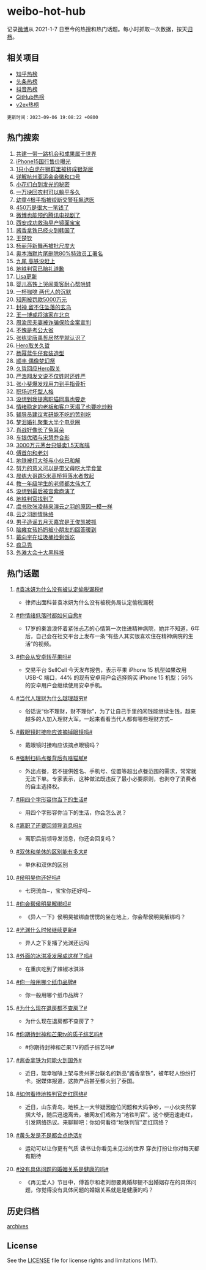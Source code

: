 # weibo-hot-hub

记录[微博](https://www.weibo.com)从 2021-1-7 日至今的热搜和热门话题。每小时抓取一次数据，按天[归档](archives)。

## 相关项目

- [知乎热榜](https://github.com/lonnyzhang423/zhihu-hot-hub)
- [头条热榜](https://github.com/lonnyzhang423/toutiao-hot-hub)
- [抖音热榜](https://github.com/lonnyzhang423/douyin-hot-hub)
- [GitHub热榜](https://github.com/lonnyzhang423/github-hot-hub)
- [v2ex热榜](https://github.com/lonnyzhang423/v2ex-hot-hub)


`更新时间：2023-09-06 19:08:22 +0800`

## 热门搜索

1. [共建一带一路机会和成果属于世界](https://m.weibo.cn/search?containerid=100103type%3D1%26t%3D10%26q%3D%23%E5%85%B1%E5%BB%BA%E4%B8%80%E5%B8%A6%E4%B8%80%E8%B7%AF%E6%9C%BA%E4%BC%9A%E5%92%8C%E6%88%90%E6%9E%9C%E5%B1%9E%E4%BA%8E%E4%B8%96%E7%95%8C%23&stream_entry_id=51&isnewpage=1&extparam=seat%3D1%26cate%3D10103%26pos%3D0%26dgr%3D0%26filter_type%3Drealtimehot%26c_type%3D51%26stream_entry_id%3D51%26display_time%3D1693998501%26pre_seqid%3D1693998501663019719224&luicode=10000011&lfid=106003type%253D25%2526t%253D3%2526disable_hot%253D1%2526filter_type%253Drealtimehot)
1. [iPhone15国行售价曝光](https://m.weibo.cn/search?containerid=100103type%3D1%26t%3D10%26q%3D%23iPhone15%E5%9B%BD%E8%A1%8C%E5%94%AE%E4%BB%B7%E6%9B%9D%E5%85%89%23&stream_entry_id=31&isnewpage=1&extparam=seat%3D1%26lcate%3D5001%26band_rank%3D1%26flag%3D1%26c_type%3D31%26dgr%3D0%26cate%3D5001%26pos%3D0%26q%3D%2523iPhone15%25E5%259B%25BD%25E8%25A1%258C%25E5%2594%25AE%25E4%25BB%25B7%25E6%259B%259D%25E5%2585%2589%2523%26realpos%3D1%26filter_type%3Drealtimehot%26stream_entry_id%3D31%26display_time%3D1693998501%26pre_seqid%3D1693998501663019719224&luicode=10000011&lfid=106003type%253D25%2526t%253D3%2526disable_hot%253D1%2526filter_type%253Drealtimehot)
1. [1只小白虎在狮群里被挤成银渐层](https://m.weibo.cn/search?containerid=100103type%3D1%26t%3D10%26q%3D%231%E5%8F%AA%E5%B0%8F%E7%99%BD%E8%99%8E%E5%9C%A8%E7%8B%AE%E7%BE%A4%E9%87%8C%E8%A2%AB%E6%8C%A4%E6%88%90%E9%93%B6%E6%B8%90%E5%B1%82%23&stream_entry_id=31&isnewpage=1&extparam=seat%3D1%26lcate%3D5001%26band_rank%3D2%26flag%3D32768%26c_type%3D31%26dgr%3D0%26cate%3D5001%26pos%3D1%26q%3D%25231%25E5%258F%25AA%25E5%25B0%258F%25E7%2599%25BD%25E8%2599%258E%25E5%259C%25A8%25E7%258B%25AE%25E7%25BE%25A4%25E9%2587%258C%25E8%25A2%25AB%25E6%258C%25A4%25E6%2588%2590%25E9%2593%25B6%25E6%25B8%2590%25E5%25B1%2582%2523%26realpos%3D2%26filter_type%3Drealtimehot%26stream_entry_id%3D31%26display_time%3D1693998501%26pre_seqid%3D1693998501663019719224&luicode=10000011&lfid=106003type%253D25%2526t%253D3%2526disable_hot%253D1%2526filter_type%253Drealtimehot)
1. [详解杭州亚运会会徽和口号](https://m.weibo.cn/search?containerid=100103type%3D1%26t%3D10%26q%3D%23%E8%AF%A6%E8%A7%A3%E6%9D%AD%E5%B7%9E%E4%BA%9A%E8%BF%90%E4%BC%9A%E4%BC%9A%E5%BE%BD%E5%92%8C%E5%8F%A3%E5%8F%B7%23&stream_entry_id=31&isnewpage=1&extparam=seat%3D1%26lcate%3D5001%26band_rank%3D3%26flag%3D0%26c_type%3D31%26dgr%3D0%26cate%3D5001%26pos%3D2%26q%3D%2523%25E8%25AF%25A6%25E8%25A7%25A3%25E6%259D%25AD%25E5%25B7%259E%25E4%25BA%259A%25E8%25BF%2590%25E4%25BC%259A%25E4%25BC%259A%25E5%25BE%25BD%25E5%2592%258C%25E5%258F%25A3%25E5%258F%25B7%2523%26realpos%3D3%26filter_type%3Drealtimehot%26stream_entry_id%3D31%26display_time%3D1693998501%26pre_seqid%3D1693998501663019719224&luicode=10000011&lfid=106003type%253D25%2526t%253D3%2526disable_hot%253D1%2526filter_type%253Drealtimehot)
1. [小花们白到发光的秘密](https://m.weibo.cn/search?containerid=100103type%3D1%26t%3D10%26q%3D%23%E5%B0%8F%E8%8A%B1%E4%BB%AC%E7%99%BD%E5%88%B0%E5%8F%91%E5%85%89%E7%9A%84%E7%A7%98%E5%AF%86%23&stream_entry_id=31&isnewpage=1&extparam=seat%3D1%26lcate%3D5001%26band_rank%3D4%26q%3D%2523%25E5%25B0%258F%25E8%258A%25B1%25E4%25BB%25AC%25E7%2599%25BD%25E5%2588%25B0%25E5%258F%2591%25E5%2585%2589%25E7%259A%2584%25E7%25A7%2598%25E5%25AF%2586%2523%26c_type%3D31%26topic_ad%3D1%26adid%3D201530%26cate%3D5001%26pos%3D3%26dgr%3D0%26filter_type%3Drealtimehot%26is_ad_pos%3D1%26stream_entry_id%3D31%26display_time%3D1693998501%26pre_seqid%3D1693998501663019719224&luicode=10000011&lfid=106003type%253D25%2526t%253D3%2526disable_hot%253D1%2526filter_type%253Drealtimehot)
1. [一万块回农村可以躺平多久](https://m.weibo.cn/search?containerid=100103type%3D1%26t%3D10%26q%3D%23%E4%B8%80%E4%B8%87%E5%9D%97%E5%9B%9E%E5%86%9C%E6%9D%91%E5%8F%AF%E4%BB%A5%E8%BA%BA%E5%B9%B3%E5%A4%9A%E4%B9%85%23&stream_entry_id=31&isnewpage=1&extparam=seat%3D1%26lcate%3D5001%26band_rank%3D4%26flag%3D1%26c_type%3D31%26dgr%3D0%26cate%3D5001%26pos%3D4%26q%3D%2523%25E4%25B8%2580%25E4%25B8%2587%25E5%259D%2597%25E5%259B%259E%25E5%2586%259C%25E6%259D%2591%25E5%258F%25AF%25E4%25BB%25A5%25E8%25BA%25BA%25E5%25B9%25B3%25E5%25A4%259A%25E4%25B9%2585%2523%26realpos%3D4%26filter_type%3Drealtimehot%26stream_entry_id%3D31%26display_time%3D1693998501%26pre_seqid%3D1693998501663019719224&luicode=10000011&lfid=106003type%253D25%2526t%253D3%2526disable_hot%253D1%2526filter_type%253Drealtimehot)
1. [幼童4根手指被绞断交警狂飙送医](https://m.weibo.cn/search?containerid=100103type%3D1%26t%3D10%26q%3D%23%E5%B9%BC%E7%AB%A54%E6%A0%B9%E6%89%8B%E6%8C%87%E8%A2%AB%E7%BB%9E%E6%96%AD%E4%BA%A4%E8%AD%A6%E7%8B%82%E9%A3%99%E9%80%81%E5%8C%BB%23&stream_entry_id=31&isnewpage=1&extparam=seat%3D1%26lcate%3D5001%26band_rank%3D5%26flag%3D32768%26c_type%3D31%26dgr%3D0%26cate%3D5001%26pos%3D5%26q%3D%2523%25E5%25B9%25BC%25E7%25AB%25A54%25E6%25A0%25B9%25E6%2589%258B%25E6%258C%2587%25E8%25A2%25AB%25E7%25BB%259E%25E6%2596%25AD%25E4%25BA%25A4%25E8%25AD%25A6%25E7%258B%2582%25E9%25A3%2599%25E9%2580%2581%25E5%258C%25BB%2523%26realpos%3D5%26filter_type%3Drealtimehot%26stream_entry_id%3D31%26display_time%3D1693998501%26pre_seqid%3D1693998501663019719224&luicode=10000011&lfid=106003type%253D25%2526t%253D3%2526disable_hot%253D1%2526filter_type%253Drealtimehot)
1. [450万是很大一笔钱了](https://m.weibo.cn/search?containerid=100103type%3D1%26t%3D10%26q%3D450%E4%B8%87%E6%98%AF%E5%BE%88%E5%A4%A7%E4%B8%80%E7%AC%94%E9%92%B1%E4%BA%86&stream_entry_id=31&isnewpage=1&extparam=seat%3D1%26lcate%3D5001%26band_rank%3D6%26flag%3D1%26c_type%3D31%26dgr%3D0%26cate%3D5001%26pos%3D6%26q%3D450%25E4%25B8%2587%25E6%2598%25AF%25E5%25BE%2588%25E5%25A4%25A7%25E4%25B8%2580%25E7%25AC%2594%25E9%2592%25B1%25E4%25BA%2586%26realpos%3D6%26filter_type%3Drealtimehot%26stream_entry_id%3D31%26display_time%3D1693998501%26pre_seqid%3D1693998501663019719224&luicode=10000011&lfid=106003type%253D25%2526t%253D3%2526disable_hot%253D1%2526filter_type%253Drealtimehot)
1. [微博也能预约腾讯电视剧了](https://m.weibo.cn/search?containerid=100103type%3D1%26t%3D10%26q%3D%23%E5%BE%AE%E5%8D%9A%E4%B9%9F%E8%83%BD%E9%A2%84%E7%BA%A6%E8%85%BE%E8%AE%AF%E7%94%B5%E8%A7%86%E5%89%A7%E4%BA%86%23&stream_entry_id=31&isnewpage=1&extparam=seat%3D1%26lcate%3D5001%26band_rank%3D7%26q%3D%2523%25E5%25BE%25AE%25E5%258D%259A%25E4%25B9%259F%25E8%2583%25BD%25E9%25A2%2584%25E7%25BA%25A6%25E8%2585%25BE%25E8%25AE%25AF%25E7%2594%25B5%25E8%25A7%2586%25E5%2589%25A7%25E4%25BA%2586%2523%26c_type%3D31%26adid%3D201596%26cate%3D5001%26pos%3D7%26dgr%3D0%26filter_type%3Drealtimehot%26is_ad_pos%3D1%26stream_entry_id%3D31%26display_time%3D1693998501%26pre_seqid%3D1693998501663019719224&luicode=10000011&lfid=106003type%253D25%2526t%253D3%2526disable_hot%253D1%2526filter_type%253Drealtimehot)
1. [西安成功救治早产镜面宝宝](https://m.weibo.cn/search?containerid=100103type%3D1%26t%3D10%26q%3D%23%E8%A5%BF%E5%AE%89%E6%88%90%E5%8A%9F%E6%95%91%E6%B2%BB%E6%97%A9%E4%BA%A7%E9%95%9C%E9%9D%A2%E5%AE%9D%E5%AE%9D%23&stream_entry_id=31&isnewpage=1&extparam=seat%3D1%26lcate%3D5001%26band_rank%3D7%26flag%3D32768%26c_type%3D31%26dgr%3D0%26cate%3D5001%26pos%3D8%26q%3D%2523%25E8%25A5%25BF%25E5%25AE%2589%25E6%2588%2590%25E5%258A%259F%25E6%2595%2591%25E6%25B2%25BB%25E6%2597%25A9%25E4%25BA%25A7%25E9%2595%259C%25E9%259D%25A2%25E5%25AE%259D%25E5%25AE%259D%2523%26realpos%3D7%26filter_type%3Drealtimehot%26stream_entry_id%3D31%26display_time%3D1693998501%26pre_seqid%3D1693998501663019719224&luicode=10000011&lfid=106003type%253D25%2526t%253D3%2526disable_hot%253D1%2526filter_type%253Drealtimehot)
1. [酱香拿铁已经火到韩国了](https://m.weibo.cn/search?containerid=100103type%3D1%26t%3D10%26q%3D%23%E9%85%B1%E9%A6%99%E6%8B%BF%E9%93%81%E5%B7%B2%E7%BB%8F%E7%81%AB%E5%88%B0%E9%9F%A9%E5%9B%BD%E4%BA%86%23&stream_entry_id=31&isnewpage=1&extparam=seat%3D1%26lcate%3D5001%26band_rank%3D8%26flag%3D1%26c_type%3D31%26dgr%3D0%26cate%3D5001%26pos%3D9%26q%3D%2523%25E9%2585%25B1%25E9%25A6%2599%25E6%258B%25BF%25E9%2593%2581%25E5%25B7%25B2%25E7%25BB%258F%25E7%2581%25AB%25E5%2588%25B0%25E9%259F%25A9%25E5%259B%25BD%25E4%25BA%2586%2523%26realpos%3D8%26filter_type%3Drealtimehot%26stream_entry_id%3D31%26display_time%3D1693998501%26pre_seqid%3D1693998501663019719224&luicode=10000011&lfid=106003type%253D25%2526t%253D3%2526disable_hot%253D1%2526filter_type%253Drealtimehot)
1. [王楚钦](https://m.weibo.cn/search?containerid=100103type%3D1%26t%3D10%26q%3D%E7%8E%8B%E6%A5%9A%E9%92%A6&stream_entry_id=31&isnewpage=1&extparam=seat%3D1%26lcate%3D5001%26band_rank%3D9%26flag%3D1%26c_type%3D31%26dgr%3D0%26cate%3D5001%26pos%3D10%26q%3D%25E7%258E%258B%25E6%25A5%259A%25E9%2592%25A6%26realpos%3D9%26filter_type%3Drealtimehot%26stream_entry_id%3D31%26display_time%3D1693998501%26pre_seqid%3D1693998501663019719224&luicode=10000011&lfid=106003type%253D25%2526t%253D3%2526disable_hot%253D1%2526filter_type%253Drealtimehot)
1. [杨丽萍新舞再被批尺度大](https://m.weibo.cn/search?containerid=100103type%3D1%26t%3D10%26q%3D%23%E6%9D%A8%E4%B8%BD%E8%90%8D%E6%96%B0%E8%88%9E%E5%86%8D%E8%A2%AB%E6%89%B9%E5%B0%BA%E5%BA%A6%E5%A4%A7%23&stream_entry_id=31&isnewpage=1&extparam=seat%3D1%26lcate%3D5001%26band_rank%3D10%26flag%3D2%26c_type%3D31%26dgr%3D0%26cate%3D5001%26pos%3D11%26q%3D%2523%25E6%259D%25A8%25E4%25B8%25BD%25E8%2590%258D%25E6%2596%25B0%25E8%2588%259E%25E5%2586%258D%25E8%25A2%25AB%25E6%2589%25B9%25E5%25B0%25BA%25E5%25BA%25A6%25E5%25A4%25A7%2523%26realpos%3D10%26filter_type%3Drealtimehot%26stream_entry_id%3D31%26display_time%3D1693998501%26pre_seqid%3D1693998501663019719224&luicode=10000011&lfid=106003type%253D25%2526t%253D3%2526disable_hot%253D1%2526filter_type%253Drealtimehot)
1. [奥本海默片尾删除80%特效员工署名](https://m.weibo.cn/search?containerid=100103type%3D1%26t%3D10%26q%3D%E5%A5%A5%E6%9C%AC%E6%B5%B7%E9%BB%98%E7%89%87%E5%B0%BE%E5%88%A0%E9%99%A480%25%E7%89%B9%E6%95%88%E5%91%98%E5%B7%A5%E7%BD%B2%E5%90%8D&stream_entry_id=31&isnewpage=1&extparam=seat%3D1%26lcate%3D5001%26band_rank%3D11%26flag%3D1%26c_type%3D31%26dgr%3D0%26cate%3D5001%26pos%3D12%26q%3D%25E5%25A5%25A5%25E6%259C%25AC%25E6%25B5%25B7%25E9%25BB%2598%25E7%2589%2587%25E5%25B0%25BE%25E5%2588%25A0%25E9%2599%25A480%2525%25E7%2589%25B9%25E6%2595%2588%25E5%2591%2598%25E5%25B7%25A5%25E7%25BD%25B2%25E5%2590%258D%26realpos%3D11%26filter_type%3Drealtimehot%26stream_entry_id%3D31%26display_time%3D1693998501%26pre_seqid%3D1693998501663019719224&luicode=10000011&lfid=106003type%253D25%2526t%253D3%2526disable_hot%253D1%2526filter_type%253Drealtimehot)
1. [九尾 高铁没赶上](https://m.weibo.cn/search?containerid=100103type%3D1%26t%3D10%26q%3D%E4%B9%9D%E5%B0%BE+%E9%AB%98%E9%93%81%E6%B2%A1%E8%B5%B6%E4%B8%8A&stream_entry_id=31&isnewpage=1&extparam=seat%3D1%26lcate%3D5001%26band_rank%3D12%26flag%3D0%26c_type%3D31%26dgr%3D0%26cate%3D5001%26pos%3D13%26q%3D%25E4%25B9%259D%25E5%25B0%25BE%2520%25E9%25AB%2598%25E9%2593%2581%25E6%25B2%25A1%25E8%25B5%25B6%25E4%25B8%258A%26realpos%3D12%26filter_type%3Drealtimehot%26stream_entry_id%3D31%26display_time%3D1693998501%26pre_seqid%3D1693998501663019719224&luicode=10000011&lfid=106003type%253D25%2526t%253D3%2526disable_hot%253D1%2526filter_type%253Drealtimehot)
1. [地铁判官已赔礼道歉](https://m.weibo.cn/search?containerid=100103type%3D1%26t%3D10%26q%3D%23%E5%9C%B0%E9%93%81%E5%88%A4%E5%AE%98%E5%B7%B2%E8%B5%94%E7%A4%BC%E9%81%93%E6%AD%89%23&stream_entry_id=31&isnewpage=1&extparam=seat%3D1%26lcate%3D5001%26band_rank%3D13%26flag%3D2%26c_type%3D31%26dgr%3D0%26cate%3D5001%26pos%3D14%26q%3D%2523%25E5%259C%25B0%25E9%2593%2581%25E5%2588%25A4%25E5%25AE%2598%25E5%25B7%25B2%25E8%25B5%2594%25E7%25A4%25BC%25E9%2581%2593%25E6%25AD%2589%2523%26realpos%3D13%26filter_type%3Drealtimehot%26stream_entry_id%3D31%26display_time%3D1693998501%26pre_seqid%3D1693998501663019719224&luicode=10000011&lfid=106003type%253D25%2526t%253D3%2526disable_hot%253D1%2526filter_type%253Drealtimehot)
1. [Lisa更新](https://m.weibo.cn/search?containerid=100103type%3D1%26t%3D10%26q%3DLisa%E6%9B%B4%E6%96%B0&stream_entry_id=31&isnewpage=1&extparam=seat%3D1%26lcate%3D5001%26band_rank%3D14%26flag%3D0%26c_type%3D31%26dgr%3D0%26cate%3D5001%26pos%3D15%26q%3DLisa%25E6%259B%25B4%25E6%2596%25B0%26realpos%3D14%26filter_type%3Drealtimehot%26stream_entry_id%3D31%26display_time%3D1693998501%26pre_seqid%3D1693998501663019719224&luicode=10000011&lfid=106003type%253D25%2526t%253D3%2526disable_hot%253D1%2526filter_type%253Drealtimehot)
1. [婴儿高铁上哭闹乘客耐心帮哄娃](https://m.weibo.cn/search?containerid=100103type%3D1%26t%3D10%26q%3D%23%E5%A9%B4%E5%84%BF%E9%AB%98%E9%93%81%E4%B8%8A%E5%93%AD%E9%97%B9%E4%B9%98%E5%AE%A2%E8%80%90%E5%BF%83%E5%B8%AE%E5%93%84%E5%A8%83%23&stream_entry_id=31&isnewpage=1&extparam=seat%3D1%26lcate%3D5001%26band_rank%3D15%26flag%3D32768%26c_type%3D31%26dgr%3D0%26adid%3D201681%26cate%3D5001%26pos%3D16%26q%3D%2523%25E5%25A9%25B4%25E5%2584%25BF%25E9%25AB%2598%25E9%2593%2581%25E4%25B8%258A%25E5%2593%25AD%25E9%2597%25B9%25E4%25B9%2598%25E5%25AE%25A2%25E8%2580%2590%25E5%25BF%2583%25E5%25B8%25AE%25E5%2593%2584%25E5%25A8%2583%2523%26realpos%3D15%26filter_type%3Drealtimehot%26stream_entry_id%3D31%26display_time%3D1693998501%26pre_seqid%3D1693998501663019719224&luicode=10000011&lfid=106003type%253D25%2526t%253D3%2526disable_hot%253D1%2526filter_type%253Drealtimehot)
1. [一杯咖啡 两代人的沉默](https://m.weibo.cn/search?containerid=100103type%3D1%26t%3D10%26q%3D%E4%B8%80%E6%9D%AF%E5%92%96%E5%95%A1+%E4%B8%A4%E4%BB%A3%E4%BA%BA%E7%9A%84%E6%B2%89%E9%BB%98&stream_entry_id=31&isnewpage=1&extparam=seat%3D1%26lcate%3D5001%26band_rank%3D16%26flag%3D1%26c_type%3D31%26dgr%3D0%26cate%3D5001%26pos%3D17%26q%3D%25E4%25B8%2580%25E6%259D%25AF%25E5%2592%2596%25E5%2595%25A1%2520%25E4%25B8%25A4%25E4%25BB%25A3%25E4%25BA%25BA%25E7%259A%2584%25E6%25B2%2589%25E9%25BB%2598%26realpos%3D16%26filter_type%3Drealtimehot%26stream_entry_id%3D31%26display_time%3D1693998501%26pre_seqid%3D1693998501663019719224&luicode=10000011&lfid=106003type%253D25%2526t%253D3%2526disable_hot%253D1%2526filter_type%253Drealtimehot)
1. [知网被罚款5000万元](https://m.weibo.cn/search?containerid=100103type%3D1%26t%3D10%26q%3D%23%E7%9F%A5%E7%BD%91%E8%A2%AB%E7%BD%9A%E6%AC%BE5000%E4%B8%87%E5%85%83%23&stream_entry_id=31&isnewpage=1&extparam=seat%3D1%26lcate%3D5001%26band_rank%3D17%26flag%3D0%26c_type%3D31%26dgr%3D0%26cate%3D5001%26pos%3D18%26q%3D%2523%25E7%259F%25A5%25E7%25BD%2591%25E8%25A2%25AB%25E7%25BD%259A%25E6%25AC%25BE5000%25E4%25B8%2587%25E5%2585%2583%2523%26realpos%3D17%26filter_type%3Drealtimehot%26stream_entry_id%3D31%26display_time%3D1693998501%26pre_seqid%3D1693998501663019719224&luicode=10000011&lfid=106003type%253D25%2526t%253D3%2526disable_hot%253D1%2526filter_type%253Drealtimehot)
1. [封神 留不住坠落的玄鸟](https://m.weibo.cn/search?containerid=100103type%3D1%26t%3D10%26q%3D%E5%B0%81%E7%A5%9E+%E7%95%99%E4%B8%8D%E4%BD%8F%E5%9D%A0%E8%90%BD%E7%9A%84%E7%8E%84%E9%B8%9F&stream_entry_id=31&isnewpage=1&extparam=seat%3D1%26lcate%3D5001%26band_rank%3D18%26flag%3D1%26c_type%3D31%26dgr%3D0%26cate%3D5001%26pos%3D19%26q%3D%25E5%25B0%2581%25E7%25A5%259E%2520%25E7%2595%2599%25E4%25B8%258D%25E4%25BD%258F%25E5%259D%25A0%25E8%2590%25BD%25E7%259A%2584%25E7%258E%2584%25E9%25B8%259F%26realpos%3D18%26filter_type%3Drealtimehot%26stream_entry_id%3D31%26display_time%3D1693998501%26pre_seqid%3D1693998501663019719224&luicode=10000011&lfid=106003type%253D25%2526t%253D3%2526disable_hot%253D1%2526filter_type%253Drealtimehot)
1. [王一博或将演家在北京](https://m.weibo.cn/search?containerid=100103type%3D1%26t%3D10%26q%3D%23%E7%8E%8B%E4%B8%80%E5%8D%9A%E6%88%96%E5%B0%86%E6%BC%94%E5%AE%B6%E5%9C%A8%E5%8C%97%E4%BA%AC%23&stream_entry_id=31&isnewpage=1&extparam=seat%3D1%26lcate%3D5001%26band_rank%3D19%26flag%3D1%26c_type%3D31%26dgr%3D0%26cate%3D5001%26pos%3D20%26q%3D%2523%25E7%258E%258B%25E4%25B8%2580%25E5%258D%259A%25E6%2588%2596%25E5%25B0%2586%25E6%25BC%2594%25E5%25AE%25B6%25E5%259C%25A8%25E5%258C%2597%25E4%25BA%25AC%2523%26realpos%3D19%26filter_type%3Drealtimehot%26stream_entry_id%3D31%26display_time%3D1693998501%26pre_seqid%3D1693998501663019719224&luicode=10000011&lfid=106003type%253D25%2526t%253D3%2526disable_hot%253D1%2526filter_type%253Drealtimehot)
1. [周渝民夫妻被诈骗保险金案宣判](https://m.weibo.cn/search?containerid=100103type%3D1%26t%3D10%26q%3D%23%E5%91%A8%E6%B8%9D%E6%B0%91%E5%A4%AB%E5%A6%BB%E8%A2%AB%E8%AF%88%E9%AA%97%E4%BF%9D%E9%99%A9%E9%87%91%E6%A1%88%E5%AE%A3%E5%88%A4%23&stream_entry_id=31&isnewpage=1&extparam=seat%3D1%26lcate%3D5001%26band_rank%3D20%26flag%3D2%26c_type%3D31%26dgr%3D0%26cate%3D5001%26pos%3D21%26q%3D%2523%25E5%2591%25A8%25E6%25B8%259D%25E6%25B0%2591%25E5%25A4%25AB%25E5%25A6%25BB%25E8%25A2%25AB%25E8%25AF%2588%25E9%25AA%2597%25E4%25BF%259D%25E9%2599%25A9%25E9%2587%2591%25E6%25A1%2588%25E5%25AE%25A3%25E5%2588%25A4%2523%26realpos%3D20%26filter_type%3Drealtimehot%26stream_entry_id%3D31%26display_time%3D1693998501%26pre_seqid%3D1693998501663019719224&luicode=10000011&lfid=106003type%253D25%2526t%253D3%2526disable_hot%253D1%2526filter_type%253Drealtimehot)
1. [不愧是考公大省](https://m.weibo.cn/search?containerid=100103type%3D1%26t%3D10%26q%3D%E4%B8%8D%E6%84%A7%E6%98%AF%E8%80%83%E5%85%AC%E5%A4%A7%E7%9C%81&stream_entry_id=31&isnewpage=1&extparam=seat%3D1%26lcate%3D5001%26band_rank%3D21%26flag%3D1%26c_type%3D31%26dgr%3D0%26cate%3D5001%26pos%3D22%26q%3D%25E4%25B8%258D%25E6%2584%25A7%25E6%2598%25AF%25E8%2580%2583%25E5%2585%25AC%25E5%25A4%25A7%25E7%259C%2581%26realpos%3D21%26filter_type%3Drealtimehot%26stream_entry_id%3D31%26display_time%3D1693998501%26pre_seqid%3D1693998501663019719224&luicode=10000011&lfid=106003type%253D25%2526t%253D3%2526disable_hot%253D1%2526filter_type%253Drealtimehot)
1. [张栋梁唐禹哲居然早就认识了](https://m.weibo.cn/search?containerid=100103type%3D1%26t%3D10%26q%3D%23%E5%BC%A0%E6%A0%8B%E6%A2%81%E5%94%90%E7%A6%B9%E5%93%B2%E5%B1%85%E7%84%B6%E6%97%A9%E5%B0%B1%E8%AE%A4%E8%AF%86%E4%BA%86%23&stream_entry_id=31&isnewpage=1&extparam=seat%3D1%26lcate%3D5001%26band_rank%3D22%26flag%3D1%26c_type%3D31%26dgr%3D0%26cate%3D5001%26pos%3D23%26q%3D%2523%25E5%25BC%25A0%25E6%25A0%258B%25E6%25A2%2581%25E5%2594%2590%25E7%25A6%25B9%25E5%2593%25B2%25E5%25B1%2585%25E7%2584%25B6%25E6%2597%25A9%25E5%25B0%25B1%25E8%25AE%25A4%25E8%25AF%2586%25E4%25BA%2586%2523%26realpos%3D22%26filter_type%3Drealtimehot%26stream_entry_id%3D31%26display_time%3D1693998501%26pre_seqid%3D1693998501663019719224&luicode=10000011&lfid=106003type%253D25%2526t%253D3%2526disable_hot%253D1%2526filter_type%253Drealtimehot)
1. [Hero取关久哲](https://m.weibo.cn/search?containerid=100103type%3D1%26t%3D10%26q%3D%23Hero%E5%8F%96%E5%85%B3%E4%B9%85%E5%93%B2%23&stream_entry_id=31&isnewpage=1&extparam=seat%3D1%26lcate%3D5001%26band_rank%3D23%26flag%3D0%26c_type%3D31%26dgr%3D0%26cate%3D5001%26pos%3D24%26q%3D%2523Hero%25E5%258F%2596%25E5%2585%25B3%25E4%25B9%2585%25E5%2593%25B2%2523%26realpos%3D23%26filter_type%3Drealtimehot%26stream_entry_id%3D31%26display_time%3D1693998501%26pre_seqid%3D1693998501663019719224&luicode=10000011&lfid=106003type%253D25%2526t%253D3%2526disable_hot%253D1%2526filter_type%253Drealtimehot)
1. [杨幂蓝牛仔套装造型](https://m.weibo.cn/search?containerid=100103type%3D1%26t%3D10%26q%3D%23%E6%9D%A8%E5%B9%82%E8%93%9D%E7%89%9B%E4%BB%94%E5%A5%97%E8%A3%85%E9%80%A0%E5%9E%8B%23&stream_entry_id=31&isnewpage=1&extparam=seat%3D1%26lcate%3D5001%26band_rank%3D24%26flag%3D1%26c_type%3D31%26dgr%3D0%26cate%3D5001%26pos%3D25%26q%3D%2523%25E6%259D%25A8%25E5%25B9%2582%25E8%2593%259D%25E7%2589%259B%25E4%25BB%2594%25E5%25A5%2597%25E8%25A3%2585%25E9%2580%25A0%25E5%259E%258B%2523%26realpos%3D24%26filter_type%3Drealtimehot%26stream_entry_id%3D31%26display_time%3D1693998501%26pre_seqid%3D1693998501663019719224&luicode=10000011&lfid=106003type%253D25%2526t%253D3%2526disable_hot%253D1%2526filter_type%253Drealtimehot)
1. [顺丰 偶像梦幻祭](https://m.weibo.cn/search?containerid=100103type%3D1%26t%3D10%26q%3D%E9%A1%BA%E4%B8%B0+%E5%81%B6%E5%83%8F%E6%A2%A6%E5%B9%BB%E7%A5%AD&stream_entry_id=31&isnewpage=1&extparam=seat%3D1%26lcate%3D5001%26band_rank%3D25%26flag%3D1%26c_type%3D31%26dgr%3D0%26cate%3D5001%26pos%3D26%26q%3D%25E9%25A1%25BA%25E4%25B8%25B0%2520%25E5%2581%25B6%25E5%2583%258F%25E6%25A2%25A6%25E5%25B9%25BB%25E7%25A5%25AD%26realpos%3D25%26filter_type%3Drealtimehot%26stream_entry_id%3D31%26display_time%3D1693998501%26pre_seqid%3D1693998501663019719224&luicode=10000011&lfid=106003type%253D25%2526t%253D3%2526disable_hot%253D1%2526filter_type%253Drealtimehot)
1. [久哲回应Hero取关](https://m.weibo.cn/search?containerid=100103type%3D1%26t%3D10%26q%3D%23%E4%B9%85%E5%93%B2%E5%9B%9E%E5%BA%94Hero%E5%8F%96%E5%85%B3%23&stream_entry_id=31&isnewpage=1&extparam=seat%3D1%26lcate%3D5001%26band_rank%3D26%26flag%3D0%26c_type%3D31%26dgr%3D0%26cate%3D5001%26pos%3D27%26q%3D%2523%25E4%25B9%2585%25E5%2593%25B2%25E5%259B%259E%25E5%25BA%2594Hero%25E5%258F%2596%25E5%2585%25B3%2523%26realpos%3D26%26filter_type%3Drealtimehot%26stream_entry_id%3D31%26display_time%3D1693998501%26pre_seqid%3D1693998501663019719224&luicode=10000011&lfid=106003type%253D25%2526t%253D3%2526disable_hot%253D1%2526filter_type%253Drealtimehot)
1. [严浩翔发文说不仅姓时还姓严](https://m.weibo.cn/search?containerid=100103type%3D1%26t%3D10%26q%3D%23%E4%B8%A5%E6%B5%A9%E7%BF%94%E5%8F%91%E6%96%87%E8%AF%B4%E4%B8%8D%E4%BB%85%E5%A7%93%E6%97%B6%E8%BF%98%E5%A7%93%E4%B8%A5%23&stream_entry_id=31&isnewpage=1&extparam=seat%3D1%26lcate%3D5001%26band_rank%3D27%26flag%3D1%26c_type%3D31%26dgr%3D0%26cate%3D5001%26pos%3D28%26q%3D%2523%25E4%25B8%25A5%25E6%25B5%25A9%25E7%25BF%2594%25E5%258F%2591%25E6%2596%2587%25E8%25AF%25B4%25E4%25B8%258D%25E4%25BB%2585%25E5%25A7%2593%25E6%2597%25B6%25E8%25BF%2598%25E5%25A7%2593%25E4%25B8%25A5%2523%26realpos%3D27%26filter_type%3Drealtimehot%26stream_entry_id%3D31%26display_time%3D1693998501%26pre_seqid%3D1693998501663019719224&luicode=10000011&lfid=106003type%253D25%2526t%253D3%2526disable_hot%253D1%2526filter_type%253Drealtimehot)
1. [张小斐爆发戏用力到手指骨折](https://m.weibo.cn/search?containerid=100103type%3D1%26t%3D10%26q%3D%23%E5%BC%A0%E5%B0%8F%E6%96%90%E7%88%86%E5%8F%91%E6%88%8F%E7%94%A8%E5%8A%9B%E5%88%B0%E6%89%8B%E6%8C%87%E9%AA%A8%E6%8A%98%23&stream_entry_id=31&isnewpage=1&extparam=seat%3D1%26lcate%3D5001%26band_rank%3D28%26flag%3D1%26c_type%3D31%26dgr%3D0%26cate%3D5001%26pos%3D29%26q%3D%2523%25E5%25BC%25A0%25E5%25B0%258F%25E6%2596%2590%25E7%2588%2586%25E5%258F%2591%25E6%2588%258F%25E7%2594%25A8%25E5%258A%259B%25E5%2588%25B0%25E6%2589%258B%25E6%258C%2587%25E9%25AA%25A8%25E6%258A%2598%2523%26realpos%3D28%26filter_type%3Drealtimehot%26stream_entry_id%3D31%26display_time%3D1693998501%26pre_seqid%3D1693998501663019719224&luicode=10000011&lfid=106003type%253D25%2526t%253D3%2526disable_hot%253D1%2526filter_type%253Drealtimehot)
1. [职场讨坏型人格](https://m.weibo.cn/search?containerid=100103type%3D1%26t%3D10%26q%3D%E8%81%8C%E5%9C%BA%E8%AE%A8%E5%9D%8F%E5%9E%8B%E4%BA%BA%E6%A0%BC&stream_entry_id=31&isnewpage=1&extparam=seat%3D1%26lcate%3D5001%26band_rank%3D29%26flag%3D0%26c_type%3D31%26dgr%3D0%26cate%3D5001%26pos%3D30%26q%3D%25E8%2581%258C%25E5%259C%25BA%25E8%25AE%25A8%25E5%259D%258F%25E5%259E%258B%25E4%25BA%25BA%25E6%25A0%25BC%26realpos%3D29%26filter_type%3Drealtimehot%26stream_entry_id%3D31%26display_time%3D1693998501%26pre_seqid%3D1693998501663019719224&luicode=10000011&lfid=106003type%253D25%2526t%253D3%2526disable_hot%253D1%2526filter_type%253Drealtimehot)
1. [没想到我提离职猫同事也要走](https://m.weibo.cn/search?containerid=100103type%3D1%26t%3D10%26q%3D%23%E6%B2%A1%E6%83%B3%E5%88%B0%E6%88%91%E6%8F%90%E7%A6%BB%E8%81%8C%E7%8C%AB%E5%90%8C%E4%BA%8B%E4%B9%9F%E8%A6%81%E8%B5%B0%23&stream_entry_id=31&isnewpage=1&extparam=seat%3D1%26lcate%3D5001%26band_rank%3D30%26flag%3D1%26c_type%3D31%26dgr%3D0%26cate%3D5001%26pos%3D31%26q%3D%2523%25E6%25B2%25A1%25E6%2583%25B3%25E5%2588%25B0%25E6%2588%2591%25E6%258F%2590%25E7%25A6%25BB%25E8%2581%258C%25E7%258C%25AB%25E5%2590%258C%25E4%25BA%258B%25E4%25B9%259F%25E8%25A6%2581%25E8%25B5%25B0%2523%26realpos%3D30%26filter_type%3Drealtimehot%26stream_entry_id%3D31%26display_time%3D1693998501%26pre_seqid%3D1693998501663019719224&luicode=10000011&lfid=106003type%253D25%2526t%253D3%2526disable_hot%253D1%2526filter_type%253Drealtimehot)
1. [情绪稳定的老板和客户天塌了也要吃炒粉](https://m.weibo.cn/search?containerid=100103type%3D1%26t%3D10%26q%3D%E6%83%85%E7%BB%AA%E7%A8%B3%E5%AE%9A%E7%9A%84%E8%80%81%E6%9D%BF%E5%92%8C%E5%AE%A2%E6%88%B7%E5%A4%A9%E5%A1%8C%E4%BA%86%E4%B9%9F%E8%A6%81%E5%90%83%E7%82%92%E7%B2%89&stream_entry_id=31&isnewpage=1&extparam=seat%3D1%26lcate%3D5001%26band_rank%3D31%26flag%3D1%26c_type%3D31%26dgr%3D0%26cate%3D5001%26pos%3D32%26q%3D%25E6%2583%2585%25E7%25BB%25AA%25E7%25A8%25B3%25E5%25AE%259A%25E7%259A%2584%25E8%2580%2581%25E6%259D%25BF%25E5%2592%258C%25E5%25AE%25A2%25E6%2588%25B7%25E5%25A4%25A9%25E5%25A1%258C%25E4%25BA%2586%25E4%25B9%259F%25E8%25A6%2581%25E5%2590%2583%25E7%2582%2592%25E7%25B2%2589%26realpos%3D31%26filter_type%3Drealtimehot%26stream_entry_id%3D31%26display_time%3D1693998501%26pre_seqid%3D1693998501663019719224&luicode=10000011&lfid=106003type%253D25%2526t%253D3%2526disable_hot%253D1%2526filter_type%253Drealtimehot)
1. [辅导员建议考研能不吃的苦别吃](https://m.weibo.cn/search?containerid=100103type%3D1%26t%3D10%26q%3D%E8%BE%85%E5%AF%BC%E5%91%98%E5%BB%BA%E8%AE%AE%E8%80%83%E7%A0%94%E8%83%BD%E4%B8%8D%E5%90%83%E7%9A%84%E8%8B%A6%E5%88%AB%E5%90%83&stream_entry_id=31&isnewpage=1&extparam=seat%3D1%26lcate%3D5001%26band_rank%3D32%26flag%3D1%26c_type%3D31%26dgr%3D0%26cate%3D5001%26pos%3D33%26q%3D%25E8%25BE%2585%25E5%25AF%25BC%25E5%2591%2598%25E5%25BB%25BA%25E8%25AE%25AE%25E8%2580%2583%25E7%25A0%2594%25E8%2583%25BD%25E4%25B8%258D%25E5%2590%2583%25E7%259A%2584%25E8%258B%25A6%25E5%2588%25AB%25E5%2590%2583%26realpos%3D32%26filter_type%3Drealtimehot%26stream_entry_id%3D31%26display_time%3D1693998501%26pre_seqid%3D1693998501663019719224&luicode=10000011&lfid=106003type%253D25%2526t%253D3%2526disable_hot%253D1%2526filter_type%253Drealtimehot)
1. [梦泪婚礼聚集大半个电竞圈](https://m.weibo.cn/search?containerid=100103type%3D1%26t%3D10%26q%3D%23%E6%A2%A6%E6%B3%AA%E5%A9%9A%E7%A4%BC%E8%81%9A%E9%9B%86%E5%A4%A7%E5%8D%8A%E4%B8%AA%E7%94%B5%E7%AB%9E%E5%9C%88%23&stream_entry_id=31&isnewpage=1&extparam=seat%3D1%26lcate%3D5001%26band_rank%3D33%26flag%3D0%26c_type%3D31%26dgr%3D0%26cate%3D5001%26pos%3D34%26q%3D%2523%25E6%25A2%25A6%25E6%25B3%25AA%25E5%25A9%259A%25E7%25A4%25BC%25E8%2581%259A%25E9%259B%2586%25E5%25A4%25A7%25E5%258D%258A%25E4%25B8%25AA%25E7%2594%25B5%25E7%25AB%259E%25E5%259C%2588%2523%26realpos%3D33%26filter_type%3Drealtimehot%26stream_entry_id%3D31%26display_time%3D1693998501%26pre_seqid%3D1693998501663019719224&luicode=10000011&lfid=106003type%253D25%2526t%253D3%2526disable_hot%253D1%2526filter_type%253Drealtimehot)
1. [肖战好像长了兔耳朵](https://m.weibo.cn/search?containerid=100103type%3D1%26t%3D10%26q%3D%23%E8%82%96%E6%88%98%E5%A5%BD%E5%83%8F%E9%95%BF%E4%BA%86%E5%85%94%E8%80%B3%E6%9C%B5%23&stream_entry_id=31&isnewpage=1&extparam=seat%3D1%26lcate%3D5001%26band_rank%3D34%26flag%3D1%26c_type%3D31%26dgr%3D0%26cate%3D5001%26pos%3D35%26q%3D%2523%25E8%2582%2596%25E6%2588%2598%25E5%25A5%25BD%25E5%2583%258F%25E9%2595%25BF%25E4%25BA%2586%25E5%2585%2594%25E8%2580%25B3%25E6%259C%25B5%2523%26realpos%3D34%26filter_type%3Drealtimehot%26stream_entry_id%3D31%26display_time%3D1693998501%26pre_seqid%3D1693998501663019719224&luicode=10000011&lfid=106003type%253D25%2526t%253D3%2526disable_hot%253D1%2526filter_type%253Drealtimehot)
1. [车银优晒与宋慧乔合影](https://m.weibo.cn/search?containerid=100103type%3D1%26t%3D10%26q%3D%23%E8%BD%A6%E9%93%B6%E4%BC%98%E6%99%92%E4%B8%8E%E5%AE%8B%E6%85%A7%E4%B9%94%E5%90%88%E5%BD%B1%23&stream_entry_id=31&isnewpage=1&extparam=seat%3D1%26lcate%3D5001%26band_rank%3D35%26flag%3D0%26c_type%3D31%26dgr%3D0%26cate%3D5001%26pos%3D36%26q%3D%2523%25E8%25BD%25A6%25E9%2593%25B6%25E4%25BC%2598%25E6%2599%2592%25E4%25B8%258E%25E5%25AE%258B%25E6%2585%25A7%25E4%25B9%2594%25E5%2590%2588%25E5%25BD%25B1%2523%26realpos%3D35%26filter_type%3Drealtimehot%26stream_entry_id%3D31%26display_time%3D1693998501%26pre_seqid%3D1693998501663019719224&luicode=10000011&lfid=106003type%253D25%2526t%253D3%2526disable_hot%253D1%2526filter_type%253Drealtimehot)
1. [3000万元茅台只够卖1.5天咖啡](https://m.weibo.cn/search?containerid=100103type%3D1%26t%3D10%26q%3D%233000%E4%B8%87%E5%85%83%E8%8C%85%E5%8F%B0%E5%8F%AA%E5%A4%9F%E5%8D%961.5%E5%A4%A9%E5%92%96%E5%95%A1%23&stream_entry_id=31&isnewpage=1&extparam=seat%3D1%26lcate%3D5001%26band_rank%3D36%26flag%3D0%26c_type%3D31%26dgr%3D0%26cate%3D5001%26pos%3D37%26q%3D%25233000%25E4%25B8%2587%25E5%2585%2583%25E8%258C%2585%25E5%258F%25B0%25E5%258F%25AA%25E5%25A4%259F%25E5%258D%25961.5%25E5%25A4%25A9%25E5%2592%2596%25E5%2595%25A1%2523%26realpos%3D36%26filter_type%3Drealtimehot%26stream_entry_id%3D31%26display_time%3D1693998501%26pre_seqid%3D1693998501663019719224&luicode=10000011&lfid=106003type%253D25%2526t%253D3%2526disable_hot%253D1%2526filter_type%253Drealtimehot)
1. [傅首尔和老刘](https://m.weibo.cn/search?containerid=100103type%3D1%26t%3D10%26q%3D%E5%82%85%E9%A6%96%E5%B0%94%E5%92%8C%E8%80%81%E5%88%98&stream_entry_id=31&isnewpage=1&extparam=seat%3D1%26lcate%3D5001%26band_rank%3D37%26flag%3D0%26c_type%3D31%26dgr%3D0%26cate%3D5001%26pos%3D38%26q%3D%25E5%2582%2585%25E9%25A6%2596%25E5%25B0%2594%25E5%2592%258C%25E8%2580%2581%25E5%2588%2598%26realpos%3D37%26filter_type%3Drealtimehot%26stream_entry_id%3D31%26display_time%3D1693998501%26pre_seqid%3D1693998501663019719224&luicode=10000011&lfid=106003type%253D25%2526t%253D3%2526disable_hot%253D1%2526filter_type%253Drealtimehot)
1. [地铁被打大爷与小伙已和解](https://m.weibo.cn/search?containerid=100103type%3D1%26t%3D10%26q%3D%23%E5%9C%B0%E9%93%81%E8%A2%AB%E6%89%93%E5%A4%A7%E7%88%B7%E4%B8%8E%E5%B0%8F%E4%BC%99%E5%B7%B2%E5%92%8C%E8%A7%A3%23&stream_entry_id=31&isnewpage=1&extparam=seat%3D1%26lcate%3D5001%26band_rank%3D38%26flag%3D0%26c_type%3D31%26dgr%3D0%26cate%3D5001%26pos%3D39%26q%3D%2523%25E5%259C%25B0%25E9%2593%2581%25E8%25A2%25AB%25E6%2589%2593%25E5%25A4%25A7%25E7%2588%25B7%25E4%25B8%258E%25E5%25B0%258F%25E4%25BC%2599%25E5%25B7%25B2%25E5%2592%258C%25E8%25A7%25A3%2523%26realpos%3D38%26filter_type%3Drealtimehot%26stream_entry_id%3D31%26display_time%3D1693998501%26pre_seqid%3D1693998501663019719224&luicode=10000011&lfid=106003type%253D25%2526t%253D3%2526disable_hot%253D1%2526filter_type%253Drealtimehot)
1. [努力的意义可以是带父母吃大学食堂](https://m.weibo.cn/search?containerid=100103type%3D1%26t%3D10%26q%3D%23%E5%8A%AA%E5%8A%9B%E7%9A%84%E6%84%8F%E4%B9%89%E5%8F%AF%E4%BB%A5%E6%98%AF%E5%B8%A6%E7%88%B6%E6%AF%8D%E5%90%83%E5%A4%A7%E5%AD%A6%E9%A3%9F%E5%A0%82%23&stream_entry_id=31&isnewpage=1&extparam=seat%3D1%26lcate%3D5001%26band_rank%3D39%26flag%3D32768%26c_type%3D31%26dgr%3D0%26cate%3D5001%26pos%3D40%26q%3D%2523%25E5%258A%25AA%25E5%258A%259B%25E7%259A%2584%25E6%2584%258F%25E4%25B9%2589%25E5%258F%25AF%25E4%25BB%25A5%25E6%2598%25AF%25E5%25B8%25A6%25E7%2588%25B6%25E6%25AF%258D%25E5%2590%2583%25E5%25A4%25A7%25E5%25AD%25A6%25E9%25A3%259F%25E5%25A0%2582%2523%26realpos%3D39%26filter_type%3Drealtimehot%26stream_entry_id%3D31%26display_time%3D1693998501%26pre_seqid%3D1693998501663019719224&luicode=10000011&lfid=106003type%253D25%2526t%253D3%2526disable_hot%253D1%2526filter_type%253Drealtimehot)
1. [晨练大哥跳5米高桥将落水者救起](https://m.weibo.cn/search?containerid=100103type%3D1%26t%3D10%26q%3D%23%E6%99%A8%E7%BB%83%E5%A4%A7%E5%93%A5%E8%B7%B35%E7%B1%B3%E9%AB%98%E6%A1%A5%E5%B0%86%E8%90%BD%E6%B0%B4%E8%80%85%E6%95%91%E8%B5%B7%23&stream_entry_id=31&isnewpage=1&extparam=seat%3D1%26lcate%3D5001%26band_rank%3D40%26flag%3D32768%26c_type%3D31%26dgr%3D0%26cate%3D5001%26pos%3D41%26q%3D%2523%25E6%2599%25A8%25E7%25BB%2583%25E5%25A4%25A7%25E5%2593%25A5%25E8%25B7%25B35%25E7%25B1%25B3%25E9%25AB%2598%25E6%25A1%25A5%25E5%25B0%2586%25E8%2590%25BD%25E6%25B0%25B4%25E8%2580%2585%25E6%2595%2591%25E8%25B5%25B7%2523%26realpos%3D40%26filter_type%3Drealtimehot%26stream_entry_id%3D31%26display_time%3D1693998501%26pre_seqid%3D1693998501663019719224&luicode=10000011&lfid=106003type%253D25%2526t%253D3%2526disable_hot%253D1%2526filter_type%253Drealtimehot)
1. [教一年级学生的老师都太伟大了](https://m.weibo.cn/search?containerid=100103type%3D1%26t%3D10%26q%3D%E6%95%99%E4%B8%80%E5%B9%B4%E7%BA%A7%E5%AD%A6%E7%94%9F%E7%9A%84%E8%80%81%E5%B8%88%E9%83%BD%E5%A4%AA%E4%BC%9F%E5%A4%A7%E4%BA%86&stream_entry_id=31&isnewpage=1&extparam=seat%3D1%26lcate%3D5001%26band_rank%3D41%26flag%3D0%26c_type%3D31%26dgr%3D0%26cate%3D5001%26pos%3D42%26q%3D%25E6%2595%2599%25E4%25B8%2580%25E5%25B9%25B4%25E7%25BA%25A7%25E5%25AD%25A6%25E7%2594%259F%25E7%259A%2584%25E8%2580%2581%25E5%25B8%2588%25E9%2583%25BD%25E5%25A4%25AA%25E4%25BC%259F%25E5%25A4%25A7%25E4%25BA%2586%26realpos%3D41%26filter_type%3Drealtimehot%26stream_entry_id%3D31%26display_time%3D1693998501%26pre_seqid%3D1693998501663019719224&luicode=10000011&lfid=106003type%253D25%2526t%253D3%2526disable_hot%253D1%2526filter_type%253Drealtimehot)
1. [没想到最后被宫紫商演了](https://m.weibo.cn/search?containerid=100103type%3D1%26t%3D10%26q%3D%E6%B2%A1%E6%83%B3%E5%88%B0%E6%9C%80%E5%90%8E%E8%A2%AB%E5%AE%AB%E7%B4%AB%E5%95%86%E6%BC%94%E4%BA%86&stream_entry_id=31&isnewpage=1&extparam=seat%3D1%26lcate%3D5001%26band_rank%3D42%26flag%3D1%26c_type%3D31%26dgr%3D0%26cate%3D5001%26pos%3D43%26q%3D%25E6%25B2%25A1%25E6%2583%25B3%25E5%2588%25B0%25E6%259C%2580%25E5%2590%258E%25E8%25A2%25AB%25E5%25AE%25AB%25E7%25B4%25AB%25E5%2595%2586%25E6%25BC%2594%25E4%25BA%2586%26realpos%3D42%26filter_type%3Drealtimehot%26stream_entry_id%3D31%26display_time%3D1693998501%26pre_seqid%3D1693998501663019719224&luicode=10000011&lfid=106003type%253D25%2526t%253D3%2526disable_hot%253D1%2526filter_type%253Drealtimehot)
1. [地铁判官找到了](https://m.weibo.cn/search?containerid=100103type%3D1%26t%3D10%26q%3D%23%E5%9C%B0%E9%93%81%E5%88%A4%E5%AE%98%E6%89%BE%E5%88%B0%E4%BA%86%23&stream_entry_id=31&isnewpage=1&extparam=seat%3D1%26lcate%3D5001%26band_rank%3D43%26flag%3D0%26c_type%3D31%26dgr%3D0%26cate%3D5001%26pos%3D44%26q%3D%2523%25E5%259C%25B0%25E9%2593%2581%25E5%2588%25A4%25E5%25AE%2598%25E6%2589%25BE%25E5%2588%25B0%25E4%25BA%2586%2523%26realpos%3D43%26filter_type%3Drealtimehot%26stream_entry_id%3D31%26display_time%3D1693998501%26pre_seqid%3D1693998501663019719224&luicode=10000011&lfid=106003type%253D25%2526t%253D3%2526disable_hot%253D1%2526filter_type%253Drealtimehot)
1. [虞书欣张凌赫来演云之羽的原因一模一样](https://m.weibo.cn/search?containerid=100103type%3D1%26t%3D10%26q%3D%23%E8%99%9E%E4%B9%A6%E6%AC%A3%E5%BC%A0%E5%87%8C%E8%B5%AB%E6%9D%A5%E6%BC%94%E4%BA%91%E4%B9%8B%E7%BE%BD%E7%9A%84%E5%8E%9F%E5%9B%A0%E4%B8%80%E6%A8%A1%E4%B8%80%E6%A0%B7%23&stream_entry_id=31&isnewpage=1&extparam=seat%3D1%26lcate%3D5001%26band_rank%3D44%26flag%3D0%26c_type%3D31%26dgr%3D0%26cate%3D5001%26pos%3D45%26q%3D%2523%25E8%2599%259E%25E4%25B9%25A6%25E6%25AC%25A3%25E5%25BC%25A0%25E5%2587%258C%25E8%25B5%25AB%25E6%259D%25A5%25E6%25BC%2594%25E4%25BA%2591%25E4%25B9%258B%25E7%25BE%25BD%25E7%259A%2584%25E5%258E%259F%25E5%259B%25A0%25E4%25B8%2580%25E6%25A8%25A1%25E4%25B8%2580%25E6%25A0%25B7%2523%26realpos%3D44%26filter_type%3Drealtimehot%26stream_entry_id%3D31%26display_time%3D1693998501%26pre_seqid%3D1693998501663019719224&luicode=10000011&lfid=106003type%253D25%2526t%253D3%2526disable_hot%253D1%2526filter_type%253Drealtimehot)
1. [云之羽剧情脉络](https://m.weibo.cn/search?containerid=100103type%3D1%26t%3D10%26q%3D%23%E4%BA%91%E4%B9%8B%E7%BE%BD%E5%89%A7%E6%83%85%E8%84%89%E7%BB%9C%23&stream_entry_id=31&isnewpage=1&extparam=seat%3D1%26lcate%3D5001%26band_rank%3D45%26flag%3D1%26c_type%3D31%26dgr%3D0%26cate%3D5001%26pos%3D46%26q%3D%2523%25E4%25BA%2591%25E4%25B9%258B%25E7%25BE%25BD%25E5%2589%25A7%25E6%2583%2585%25E8%2584%2589%25E7%25BB%259C%2523%26realpos%3D45%26filter_type%3Drealtimehot%26stream_entry_id%3D31%26display_time%3D1693998501%26pre_seqid%3D1693998501663019719224&luicode=10000011&lfid=106003type%253D25%2526t%253D3%2526disable_hot%253D1%2526filter_type%253Drealtimehot)
1. [男子造谣五月天嘉宾是王俊凯被抓](https://m.weibo.cn/search?containerid=100103type%3D1%26t%3D10%26q%3D%23%E7%94%B7%E5%AD%90%E9%80%A0%E8%B0%A3%E4%BA%94%E6%9C%88%E5%A4%A9%E5%98%89%E5%AE%BE%E6%98%AF%E7%8E%8B%E4%BF%8A%E5%87%AF%E8%A2%AB%E6%8A%93%23&stream_entry_id=31&isnewpage=1&extparam=seat%3D1%26lcate%3D5001%26band_rank%3D46%26flag%3D0%26c_type%3D31%26dgr%3D0%26cate%3D5001%26pos%3D47%26q%3D%2523%25E7%2594%25B7%25E5%25AD%2590%25E9%2580%25A0%25E8%25B0%25A3%25E4%25BA%2594%25E6%259C%2588%25E5%25A4%25A9%25E5%2598%2589%25E5%25AE%25BE%25E6%2598%25AF%25E7%258E%258B%25E4%25BF%258A%25E5%2587%25AF%25E8%25A2%25AB%25E6%258A%2593%2523%26realpos%3D46%26filter_type%3Drealtimehot%26stream_entry_id%3D31%26display_time%3D1693998501%26pre_seqid%3D1693998501663019719224&luicode=10000011&lfid=106003type%253D25%2526t%253D3%2526disable_hot%253D1%2526filter_type%253Drealtimehot)
1. [脑瘫女孩妈妈被小朋友的回答暖到](https://m.weibo.cn/search?containerid=100103type%3D1%26t%3D10%26q%3D%23%E8%84%91%E7%98%AB%E5%A5%B3%E5%AD%A9%E5%A6%88%E5%A6%88%E8%A2%AB%E5%B0%8F%E6%9C%8B%E5%8F%8B%E7%9A%84%E5%9B%9E%E7%AD%94%E6%9A%96%E5%88%B0%23&stream_entry_id=31&isnewpage=1&extparam=seat%3D1%26lcate%3D5001%26band_rank%3D47%26flag%3D32768%26c_type%3D31%26dgr%3D0%26cate%3D5001%26pos%3D48%26q%3D%2523%25E8%2584%2591%25E7%2598%25AB%25E5%25A5%25B3%25E5%25AD%25A9%25E5%25A6%2588%25E5%25A6%2588%25E8%25A2%25AB%25E5%25B0%258F%25E6%259C%258B%25E5%258F%258B%25E7%259A%2584%25E5%259B%259E%25E7%25AD%2594%25E6%259A%2596%25E5%2588%25B0%2523%26realpos%3D47%26filter_type%3Drealtimehot%26stream_entry_id%3D31%26display_time%3D1693998501%26pre_seqid%3D1693998501663019719224&luicode=10000011&lfid=106003type%253D25%2526t%253D3%2526disable_hot%253D1%2526filter_type%253Drealtimehot)
1. [戴向宇在垃圾桶捡剩饭吃](https://m.weibo.cn/search?containerid=100103type%3D1%26t%3D10%26q%3D%23%E6%88%B4%E5%90%91%E5%AE%87%E5%9C%A8%E5%9E%83%E5%9C%BE%E6%A1%B6%E6%8D%A1%E5%89%A9%E9%A5%AD%E5%90%83%23&stream_entry_id=31&isnewpage=1&extparam=seat%3D1%26lcate%3D5001%26band_rank%3D48%26flag%3D0%26c_type%3D31%26dgr%3D0%26cate%3D5001%26pos%3D49%26q%3D%2523%25E6%2588%25B4%25E5%2590%2591%25E5%25AE%2587%25E5%259C%25A8%25E5%259E%2583%25E5%259C%25BE%25E6%25A1%25B6%25E6%258D%25A1%25E5%2589%25A9%25E9%25A5%25AD%25E5%2590%2583%2523%26realpos%3D48%26filter_type%3Drealtimehot%26stream_entry_id%3D31%26display_time%3D1693998501%26pre_seqid%3D1693998501663019719224&luicode=10000011&lfid=106003type%253D25%2526t%253D3%2526disable_hot%253D1%2526filter_type%253Drealtimehot)
1. [疯马秀](https://m.weibo.cn/search?containerid=100103type%3D1%26t%3D10%26q%3D%E7%96%AF%E9%A9%AC%E7%A7%80&stream_entry_id=31&isnewpage=1&extparam=seat%3D1%26lcate%3D5001%26band_rank%3D49%26flag%3D1%26c_type%3D31%26dgr%3D0%26cate%3D5001%26pos%3D50%26q%3D%25E7%2596%25AF%25E9%25A9%25AC%25E7%25A7%2580%26realpos%3D49%26filter_type%3Drealtimehot%26stream_entry_id%3D31%26display_time%3D1693998501%26pre_seqid%3D1693998501663019719224&luicode=10000011&lfid=106003type%253D25%2526t%253D3%2526disable_hot%253D1%2526filter_type%253Drealtimehot)
1. [外滩大会十大黑科技](https://m.weibo.cn/search?containerid=100103type%3D1%26t%3D10%26q%3D%23%E5%A4%96%E6%BB%A9%E5%A4%A7%E4%BC%9A%E5%8D%81%E5%A4%A7%E9%BB%91%E7%A7%91%E6%8A%80%23&stream_entry_id=31&isnewpage=1&extparam=seat%3D1%26lcate%3D5001%26band_rank%3D50%26flag%3D0%26c_type%3D31%26dgr%3D0%26adid%3D201682%26cate%3D5001%26pos%3D51%26q%3D%2523%25E5%25A4%2596%25E6%25BB%25A9%25E5%25A4%25A7%25E4%25BC%259A%25E5%258D%2581%25E5%25A4%25A7%25E9%25BB%2591%25E7%25A7%2591%25E6%258A%2580%2523%26realpos%3D50%26filter_type%3Drealtimehot%26stream_entry_id%3D31%26display_time%3D1693998501%26pre_seqid%3D1693998501663019719224&luicode=10000011&lfid=106003type%253D25%2526t%253D3%2526disable_hot%253D1%2526filter_type%253Drealtimehot)

## 热门话题

1. [#袁冰妍为什么没有被认定偷税漏税#](https://m.weibo.cn/search?containerid=231522type%3D1%26t%3D10%26q%3D%23%E8%A2%81%E5%86%B0%E5%A6%8D%E4%B8%BA%E4%BB%80%E4%B9%88%E6%B2%A1%E6%9C%89%E8%A2%AB%E8%AE%A4%E5%AE%9A%E5%81%B7%E7%A8%8E%E6%BC%8F%E7%A8%8E%23&stream_entry_id=128&isnewpage=1&extparam=seat%3D1%26lcate%3D5004%26cate%3D5004%26pos%3D1-0-0%26dgr%3D0%26c_type%3D128%26unitid%3D1693922563083%26display_time%3D1693998502%26pre_seqid%3D169399850255702715939&luicode=10000011&lfid=231648_-_4)
    - 律师出面科普袁冰妍为什么没有被税务局认定偷税漏税

1. [#你情绪低落时都如何自愈#](https://m.weibo.cn/search?containerid=231522type%3D1%26t%3D10%26q%3D%23%E4%BD%A0%E6%83%85%E7%BB%AA%E4%BD%8E%E8%90%BD%E6%97%B6%E9%83%BD%E5%A6%82%E4%BD%95%E8%87%AA%E6%84%88%23&stream_entry_id=128&isnewpage=1&extparam=seat%3D1%26lcate%3D5004%26cate%3D5004%26pos%3D1-0-1%26dgr%3D0%26c_type%3D128%26unitid%3D1693893437413%26display_time%3D1693998502%26pre_seqid%3D169399850255702715939&luicode=10000011&lfid=231648_-_4)
    - 17岁的秦浪浪怀着紧张忐忑的心情第一次住进精神病院，她并不知道，6年后，自己会在社交平台上发布一条“有些人其实很喜欢住在精神病院的生活”的视频。

1. [#你会从安卓转苹果吗#](https://m.weibo.cn/search?containerid=231522type%3D1%26t%3D10%26q%3D%23%E4%BD%A0%E4%BC%9A%E4%BB%8E%E5%AE%89%E5%8D%93%E8%BD%AC%E8%8B%B9%E6%9E%9C%E5%90%97%23&stream_entry_id=128&isnewpage=1&extparam=seat%3D1%26lcate%3D5004%26cate%3D5004%26pos%3D1-0-2%26dgr%3D0%26c_type%3D128%26unitid%3D1693979863415%26display_time%3D1693998502%26pre_seqid%3D169399850255702715939&luicode=10000011&lfid=231648_-_4)
    - 交易平台 SellCell 今天发布报告，表示苹果 iPhone 15 机型如果改用 USB-C 端口，44% 的现有安卓用户会选择购买 iPhone 15 机型；56% 的安卓用户会继续使用安卓手机。

1. [#当代人理财为什么越理越穷#](https://m.weibo.cn/search?containerid=231522type%3D1%26t%3D10%26q%3D%23%E5%BD%93%E4%BB%A3%E4%BA%BA%E7%90%86%E8%B4%A2%E4%B8%BA%E4%BB%80%E4%B9%88%E8%B6%8A%E7%90%86%E8%B6%8A%E7%A9%B7%23&stream_entry_id=128&isnewpage=1&extparam=seat%3D1%26lcate%3D5004%26cate%3D5004%26pos%3D1-0-3%26dgr%3D0%26c_type%3D128%26unitid%3D1693994563949%26display_time%3D1693998502%26pre_seqid%3D169399850255702715939&luicode=10000011&lfid=231648_-_4)
    - 俗话说“你不理财，财不理你”，为了让自己手里的闲钱能继续生钱，越来越多的人加入理财大军。一起来看看当代人都有哪些理财方式~

1. [#戴眼镜时接吻应该摘掉眼镜吗#](https://m.weibo.cn/search?containerid=231522type%3D1%26t%3D10%26q%3D%23%E6%88%B4%E7%9C%BC%E9%95%9C%E6%97%B6%E6%8E%A5%E5%90%BB%E5%BA%94%E8%AF%A5%E6%91%98%E6%8E%89%E7%9C%BC%E9%95%9C%E5%90%97%23&stream_entry_id=128&isnewpage=1&extparam=seat%3D1%26lcate%3D5004%26cate%3D5004%26pos%3D1-0-4%26dgr%3D0%26c_type%3D128%26unitid%3D1693985865644%26display_time%3D1693998502%26pre_seqid%3D169399850255702715939&luicode=10000011&lfid=231648_-_4)
    - 戴眼镜时接吻应该摘点眼镜吗？

1. [#强制扫码点餐背后有啥猫腻#](https://m.weibo.cn/search?containerid=231522type%3D1%26t%3D10%26q%3D%23%E5%BC%BA%E5%88%B6%E6%89%AB%E7%A0%81%E7%82%B9%E9%A4%90%E8%83%8C%E5%90%8E%E6%9C%89%E5%95%A5%E7%8C%AB%E8%85%BB%23&stream_entry_id=128&isnewpage=1&extparam=seat%3D1%26lcate%3D5004%26cate%3D5004%26pos%3D1-0-5%26dgr%3D0%26c_type%3D128%26unitid%3D1693903378264%26display_time%3D1693998502%26pre_seqid%3D169399850255702715939&luicode=10000011&lfid=231648_-_4)
    - 外出点餐，若不提供姓名、手机号、位置等超出点餐范围的需求，常常就无法下单。专家表示，这种做法既违反了最小必要原则，也剥夺了消费者的自主选择权。

1. [#用四个字形容你当下的生活#](https://m.weibo.cn/search?containerid=231522type%3D1%26t%3D10%26q%3D%23%E7%94%A8%E5%9B%9B%E4%B8%AA%E5%AD%97%E5%BD%A2%E5%AE%B9%E4%BD%A0%E5%BD%93%E4%B8%8B%E7%9A%84%E7%94%9F%E6%B4%BB%23&stream_entry_id=128&isnewpage=1&extparam=seat%3D1%26lcate%3D5004%26cate%3D5004%26pos%3D1-0-6%26dgr%3D0%26c_type%3D128%26unitid%3D1693925314712%26display_time%3D1693998502%26pre_seqid%3D169399850255702715939&luicode=10000011&lfid=231648_-_4)
    - 用四个字形容你当下的生活，你会怎么说？

1. [#离职了还要回领导消息吗#](https://m.weibo.cn/search?containerid=231522type%3D1%26t%3D10%26q%3D%23%E7%A6%BB%E8%81%8C%E4%BA%86%E8%BF%98%E8%A6%81%E5%9B%9E%E9%A2%86%E5%AF%BC%E6%B6%88%E6%81%AF%E5%90%97%23&stream_entry_id=128&isnewpage=1&extparam=seat%3D1%26lcate%3D5004%26cate%3D5004%26pos%3D1-0-7%26dgr%3D0%26c_type%3D128%26unitid%3D1693921967237%26display_time%3D1693998502%26pre_seqid%3D169399850255702715939&luicode=10000011&lfid=231648_-_4)
    - 离职后前领导发消息，你还会回复吗？

1. [#双休和单休的区别能有多大#](https://m.weibo.cn/search?containerid=231522type%3D1%26t%3D10%26q%3D%23%E5%8F%8C%E4%BC%91%E5%92%8C%E5%8D%95%E4%BC%91%E7%9A%84%E5%8C%BA%E5%88%AB%E8%83%BD%E6%9C%89%E5%A4%9A%E5%A4%A7%23&stream_entry_id=128&isnewpage=1&extparam=seat%3D1%26lcate%3D5004%26cate%3D5004%26pos%3D1-0-8%26dgr%3D0%26c_type%3D128%26unitid%3D1693966067171%26display_time%3D1693998502%26pre_seqid%3D169399850255702715939&luicode=10000011&lfid=231648_-_4)
    - 单休和双休的区别

1. [#侯明昊你还好吗#](https://m.weibo.cn/search?containerid=231522type%3D1%26t%3D10%26q%3D%23%E4%BE%AF%E6%98%8E%E6%98%8A%E4%BD%A0%E8%BF%98%E5%A5%BD%E5%90%97%23&stream_entry_id=128&isnewpage=1&extparam=seat%3D1%26lcate%3D5004%26cate%3D5004%26pos%3D1-0-9%26dgr%3D0%26c_type%3D128%26unitid%3D1693995156191%26display_time%3D1693998502%26pre_seqid%3D169399850255702715939&luicode=10000011&lfid=231648_-_4)
    - 七窍流血~，宝宝你还好吗~

1. [#你会帮侯明昊解绑吗#](https://m.weibo.cn/search?containerid=231522type%3D1%26t%3D10%26q%3D%23%E4%BD%A0%E4%BC%9A%E5%B8%AE%E4%BE%AF%E6%98%8E%E6%98%8A%E8%A7%A3%E7%BB%91%E5%90%97%23&stream_entry_id=128&isnewpage=1&extparam=seat%3D1%26lcate%3D5004%26cate%3D5004%26pos%3D1-0-10%26dgr%3D0%26c_type%3D128%26unitid%3D1693988873034%26display_time%3D1693998502%26pre_seqid%3D169399850255702715939&luicode=10000011&lfid=231648_-_4)
    - 《异人一下》侯明昊被绑直愣愣的坐在地上，你会帮侯明昊解绑吗？

1. [#光渊什么时候继续更新#](https://m.weibo.cn/search?containerid=231522type%3D1%26t%3D10%26q%3D%23%E5%85%89%E6%B8%8A%E4%BB%80%E4%B9%88%E6%97%B6%E5%80%99%E7%BB%A7%E7%BB%AD%E6%9B%B4%E6%96%B0%23&stream_entry_id=128&isnewpage=1&extparam=seat%3D1%26lcate%3D5004%26cate%3D5004%26pos%3D1-0-11%26dgr%3D0%26c_type%3D128%26unitid%3D1693968197904%26display_time%3D1693998502%26pre_seqid%3D169399850255702715939&luicode=10000011&lfid=231648_-_4)
    - 异人之下复播了光渊还远吗

1. [#外面的冰淇凌发展成这样了吗#](https://m.weibo.cn/search?containerid=231522type%3D1%26t%3D10%26q%3D%23%E5%A4%96%E9%9D%A2%E7%9A%84%E5%86%B0%E6%B7%87%E5%87%8C%E5%8F%91%E5%B1%95%E6%88%90%E8%BF%99%E6%A0%B7%E4%BA%86%E5%90%97%23&stream_entry_id=128&isnewpage=1&extparam=seat%3D1%26lcate%3D5004%26cate%3D5004%26pos%3D1-0-12%26dgr%3D0%26c_type%3D128%26unitid%3D1693914455052%26display_time%3D1693998502%26pre_seqid%3D169399850255702715939&luicode=10000011&lfid=231648_-_4)
    - 在重庆吃到了辣椒冰淇淋

1. [#你一般用哪个纸巾品牌#](https://m.weibo.cn/search?containerid=231522type%3D1%26t%3D10%26q%3D%23%E4%BD%A0%E4%B8%80%E8%88%AC%E7%94%A8%E5%93%AA%E4%B8%AA%E7%BA%B8%E5%B7%BE%E5%93%81%E7%89%8C%23&stream_entry_id=128&isnewpage=1&extparam=seat%3D1%26lcate%3D5004%26cate%3D5004%26pos%3D1-0-13%26dgr%3D0%26c_type%3D128%26unitid%3D1693909044518%26display_time%3D1693998502%26pre_seqid%3D169399850255702715939&luicode=10000011&lfid=231648_-_4)
    - 你一般用哪个纸巾品牌？

1. [#为什么现在退房都不查房了#](https://m.weibo.cn/search?containerid=231522type%3D1%26t%3D10%26q%3D%23%E4%B8%BA%E4%BB%80%E4%B9%88%E7%8E%B0%E5%9C%A8%E9%80%80%E6%88%BF%E9%83%BD%E4%B8%8D%E6%9F%A5%E6%88%BF%E4%BA%86%23&stream_entry_id=128&isnewpage=1&extparam=seat%3D1%26lcate%3D5004%26cate%3D5004%26pos%3D1-0-14%26dgr%3D0%26c_type%3D128%26unitid%3D1693869441402%26display_time%3D1693998502%26pre_seqid%3D169399850255702715939&luicode=10000011&lfid=231648_-_4)
    - 为什么现在退房都不查房了？

1. [#你期待封神和芒果tv的质子综艺吗#](https://m.weibo.cn/search?containerid=231522type%3D1%26t%3D10%26q%3D%23%E4%BD%A0%E6%9C%9F%E5%BE%85%E5%B0%81%E7%A5%9E%E5%92%8C%E8%8A%92%E6%9E%9Ctv%E7%9A%84%E8%B4%A8%E5%AD%90%E7%BB%BC%E8%89%BA%E5%90%97%23&stream_entry_id=128&isnewpage=1&extparam=seat%3D1%26lcate%3D5004%26cate%3D5004%26pos%3D1-0-15%26dgr%3D0%26c_type%3D128%26unitid%3D1693836472724%26display_time%3D1693998502%26pre_seqid%3D169399850255702715939&luicode=10000011&lfid=231648_-_4)
    - #你期待封神和芒果TV的质子综艺吗#

1. [#酱香拿铁为何能火到国外#](https://m.weibo.cn/search?containerid=231522type%3D1%26t%3D10%26q%3D%23%E9%85%B1%E9%A6%99%E6%8B%BF%E9%93%81%E4%B8%BA%E4%BD%95%E8%83%BD%E7%81%AB%E5%88%B0%E5%9B%BD%E5%A4%96%23&stream_entry_id=128&isnewpage=1&extparam=seat%3D1%26lcate%3D5004%26cate%3D5004%26pos%3D1-0-16%26dgr%3D0%26c_type%3D128%26unitid%3D1693982570230%26display_time%3D1693998502%26pre_seqid%3D169399850255702715939&luicode=10000011&lfid=231648_-_4)
    - 近日，瑞幸咖啡上架与贵州茅台联名的新品“酱香拿铁”，被年轻人纷纷打卡。据媒体报道，这款产品甚至都火到了泰国。

1. [#如何看待地铁判官走红网络#](https://m.weibo.cn/search?containerid=231522type%3D1%26t%3D10%26q%3D%23%E5%A6%82%E4%BD%95%E7%9C%8B%E5%BE%85%E5%9C%B0%E9%93%81%E5%88%A4%E5%AE%98%E8%B5%B0%E7%BA%A2%E7%BD%91%E7%BB%9C%23&stream_entry_id=128&isnewpage=1&extparam=seat%3D1%26lcate%3D5004%26cate%3D5004%26pos%3D1-0-17%26dgr%3D0%26c_type%3D128%26unitid%3D1693981984335%26display_time%3D1693998502%26pre_seqid%3D169399850255702715939&luicode=10000011&lfid=231648_-_4)
    - 近日，山东青岛，地铁上一大爷疑因座位问题和大妈争吵，一小伙突然掌掴大爷，随后迅速离去，被网友们戏称为“地铁判官”。这个梗迅速走红，引发网络热议。来聊聊吧：你如何看待“地铁判官”走红网络？

1. [#黄头发是不是都会点绝活#](https://m.weibo.cn/search?containerid=231522type%3D1%26t%3D10%26q%3D%23%E9%BB%84%E5%A4%B4%E5%8F%91%E6%98%AF%E4%B8%8D%E6%98%AF%E9%83%BD%E4%BC%9A%E7%82%B9%E7%BB%9D%E6%B4%BB%23&stream_entry_id=128&isnewpage=1&extparam=seat%3D1%26lcate%3D5004%26cate%3D5004%26pos%3D1-0-18%26dgr%3D0%26c_type%3D128%26unitid%3D1693980176749%26display_time%3D1693998502%26pre_seqid%3D169399850255702715939&luicode=10000011&lfid=231648_-_4)
    - 运动可以让你更有气质
读书让你看见未见过的世界
穿衣打扮让你对每天都有期待

1. [#没有具体问题的婚姻关系是健康的吗#](https://m.weibo.cn/search?containerid=231522type%3D1%26t%3D10%26q%3D%23%E6%B2%A1%E6%9C%89%E5%85%B7%E4%BD%93%E9%97%AE%E9%A2%98%E7%9A%84%E5%A9%9A%E5%A7%BB%E5%85%B3%E7%B3%BB%E6%98%AF%E5%81%A5%E5%BA%B7%E7%9A%84%E5%90%97%23&stream_entry_id=128&isnewpage=1&extparam=seat%3D1%26lcate%3D5004%26cate%3D5004%26pos%3D1-0-19%26dgr%3D0%26c_type%3D128%26unitid%3D1693978375216%26display_time%3D1693998502%26pre_seqid%3D169399850255702715939&luicode=10000011&lfid=231648_-_4)
    - 《再见爱人》节目中，傅首尔和老刘想要离婚却提不出婚姻存在的具体问题，你觉得没有具体问题的婚姻关系就是是健康的吗？


## 历史归档

[archives](archives)

## License

See the [LICENSE](LICENSE) file for license rights and limitations (MIT).
